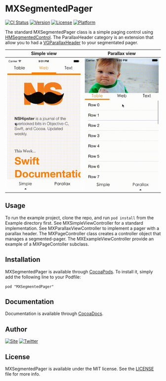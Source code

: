 # MXSegmentedPager

[![CI Status](http://img.shields.io/travis/maxep/MXSegmentedPager.svg?style=flat)](https://travis-ci.org/maxep/MXSegmentedPager)
[![Version](https://img.shields.io/cocoapods/v/MXSegmentedPager.svg?style=flat)](http://cocoadocs.org/docsets/MXSegmentedPager)
[![License](https://img.shields.io/cocoapods/l/MXSegmentedPager.svg?style=flat)](http://cocoadocs.org/docsets/MXSegmentedPager)
[![Platform](https://img.shields.io/cocoapods/p/MXSegmentedPager.svg?style=flat)](http://cocoadocs.org/docsets/MXSegmentedPager)

The standard MXSegmentedPager class is a simple paging control using [HMSegmentedControl](https://github.com/HeshamMegid/HMSegmentedControl). The ParallaxHeader category is an extension that allow you to had a [VGParallaxHeader](https://github.com/stoprocent/VGParallaxHeader) to your segmentated pager.


|           Simple view         |           Parallax view         |
|-------------------------------|---------------------------------|
|![Demo](Example/SimpleView.gif)|![Demo](Example/ParallaxView.gif)|


## Usage

To run the example project, clone the repo, and run `pod install` from the Example directory first. See MXSimpleViewController for a standard implementation. See MXParallaxViewController to implement a pager with a parallax header.
The MXPageController class creates a controller object that manages a segmented-pager. The MXExampleViewController provide an example of a MXPageContoller subclass.

## Installation

MXSegmentedPager is available through [CocoaPods](http://cocoapods.org). To install
it, simply add the following line to your Podfile:

```
pod "MXSegmentedPager"
````

## Documentation

Documentation is available through [CocoaDocs](http://cocoadocs.org/docsets/MXSegmentedPager/).
                                               
## Author

[![Site](https://img.shields.io/badge/site-Maxime%20Epain-red.svg?style=flat)](http://maxep.github.io)
[![Twitter](https://img.shields.io/badge/twitter-%40MaximeEpain-blue.svg?style=flat)](https://twitter.com/MaximeEpain)
                                               
## License
                                               
MXSegmentedPager is available under the MIT license. See the [LICENSE](LICENSE) file for more info.



